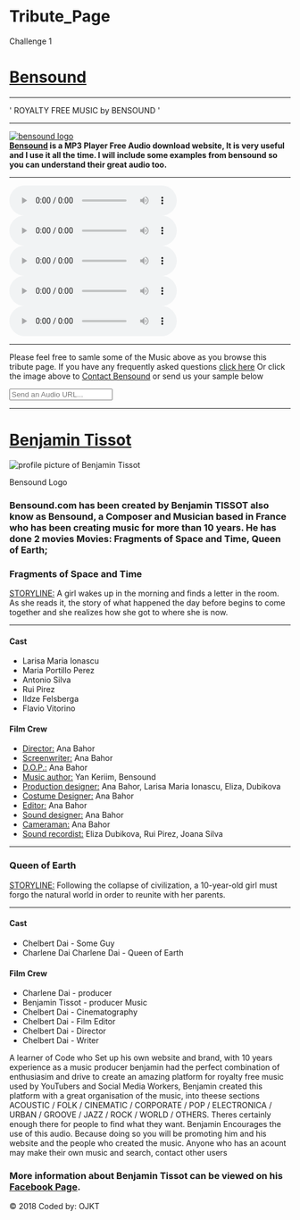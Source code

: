 # Tribute_Page
Challenge 1
<script src="https://cdn.freecodecamp.org/testable-projects-fcc/v1/bundle.js"></script>
<link href="https://fonts.googleapis.com/css?family=Khand:500" rel="stylesheet">
<link href="https://fonts.googleapis.com/css?family=Lobster+Two" rel="stylesheet">
<head>
  <title>Bensound</title>
</head>

<body>
  <div id="main">
    <h1 id="title"><u>Bensound</u></h1>
	</div>
<hr>
  <div id="subtitle">
     ' ROYALTY FREE MUSIC by BENSOUND '
  </div>
<hr>
	
<div id="img-div">
	<a href="https://www.bensound.com/contact-me" target="blank">
 	<img id="image" src="https://stevemcp2002.files.wordpress.com/2015/05/profile-logo-1.jpg" alt="bensound logo"
				onmouseover=					"this.src='https://stevemcp2002.files.wordpress.com/2015/05/profile-logo-1.jpg'"
				onmouseout=		"this.src='https://befunkycartoonizer.s3.amazonaws.com/C4833860-1542120626149105large.jpg'">
      <div id="img-caption">
        <strong><a id="tribute-link" href="https://www.bensound.com/>Besound" target="_blank"> Bensound</a> is a MP3 Player Free Audio download website, It is very useful and I use it all the time. I will include some examples from bensound so you can understand their great audio too.</strong>
      </div>
<hr>
<audio id="RelaxingMUSIC" controls>
     <source 
			src="https://www.bensound.org/bensound-music/bensound-acousticbreeze.mp3" type="audio/mpeg" />
</audio>

<audio id="DreamyCLASSICS" controls>
         <source
         src="https://www.bensound.org/bensound-music/bensound-newdawn.mp3"  
         type="audio/mpeg" />
</audio>

<audio id="PUNK" controls>
         <source
         src="https://www.bensound.org/bensound-music/bensound-punky.mp3"
         type="audio/mpeg" />
</audio>

<audio id="JAZZ" controls>
         <source
         src="https://www.bensound.org/bensound-music/bensound-thejazzpiano.mp3"
         type="audio/mpeg" />
</audio>

<audio id="Frenchy-Jazz" controls>
         <source
         src="https://www.bensound.org/bensound-music/bensound-jazzyfrenchy.mp3" 
         type="audio/mpeg" />
</audio>
<hr>
<p id="tribute-info">Please feel free to samle some of the Music above as you browse this tribute page. If you have any frequently asked questions <a id="tribute-link" target="_blank" href="https://www.bensound.com/help" > click here</a> Or click the image above to <a id="tribute-link" href="https://www.bensound.com/contact-me" target="_blank"> Contact Bensound</a> or send us your sample below</p>
	  <input type="text" placeholder="Send an Audio URL..."
  <input type="text">
<hr>
  <div id="main">
    <h1 id="title"><u>Benjamin Tissot</u></h1>
	</div>
<div id="img-div">
	<img id="image" src="https://scontent.fman1-2.fna.fbcdn.net/v/t1.0-9/19748848_2120662868164035_2646673082545554540_n.jpg?_nc_cat=106&_nc_ht=scontent.fman1-2.fna&oh=abc772d579bce0949bada7afac95ac3b&oe=5C866365" alt="profile picture of Benjamin Tissot"
		 onmouseover=
		  "this.src='https://scontent.fman1-2.fna.fbcdn.net/v/t1.0-9/19748848_2120662868164035_2646673082545554540_n.jpg?_nc_cat=106&_nc_ht=scontent.fman1-2.fna&oh=abc772d579bce0949bada7afac95ac3b&oe=5C866365'"
		 onmouseout=
		  "this.src='https://befunkycartoonizer.s3.amazonaws.com/C4833860-1542123018652937large.jpg'">
	<p id="img-caption"> Bensound Logo</p>
	</div>
<h3 class="text-center">Bensound.com has been created by Benjamin TISSOT also know as Bensound, a Composer and Musician based in France who has been creating music for more than 10 years. He has done 2 movies Movies: Fragments of Space and Time, Queen of Earth; </h3>
</div>
<div id="ul" class="text-left">
	<h3>Fragments of Space and Time</h3>
		<p><u>STORYLINE:</u> A girl wakes up in the morning and finds a letter in the room. As she reads it, the story of what happened the day before begins to come together and she realizes how she got to where she is now.</p>
	<hr>
	<h4>Cast</h4>
	<ul>
		<li>Larisa Maria Ionascu</li>
		<li>Maria Portillo Perez</li>
		<li>Antonio Silva</li>
		<li>Rui Pirez</li>	
		<li>Ildze Felsberga</li>
		<li>Flavio Vitorino</li>
	</ul>
	<h4>Film Crew</h4>
	<ul>
		<li><u>Director:</u> Ana Bahor</li>
		<li><u>Screenwriter:</u> Ana Bahor</li>
		<li><u>D.O.P.:</u> Ana Bahor</li>
		<li><u>Music author:</u> Yan Keriim, Bensound</li>
		<li><u>Production designer:</u> Ana Bahor, Larisa Maria Ionascu, Eliza, Dubikova</li>
		<li><u>Costume Designer:</u> Ana Bahor</li>
		<li><u>Editor:</u> Ana Bahor</li>
		<li><u>Sound designer:</u> Ana Bahor</li>
		<li><u>Cameraman:</u> Ana Bahor</li>
		<li><u>Sound recordist:</u> Eliza Dubikova, Rui Pirez, Joana Silva</li>
	</ul>
	<hr>
	<h3>Queen of Earth</h3>
	<p><u>STORYLINE:</u> Following the collapse of civilization, a 10-year-old girl must forgo the natural world in order to reunite with her parents.</p>
	<hr>
	<h4>Cast</h4>
	<ul>
		<li>Chelbert Dai - Some Guy</li>
		<li>Charlene Dai	Charlene Dai - Queen of Earth</li>
	</ul>
	<h4>Film Crew</h4>
	<ul>
		<li>Charlene Dai - producer</li>
		<li>Benjamin Tissot	 - producer Music</li>
		<li>Chelbert Dai - Cinematography</li>
		<li>Chelbert Dai - Film Editor</li>
		<li>Chelbert Dai - Director</li>
		<li>Chelbert Dai - Writer</li>
	</ul>
</div>
<div id="tribute-info">
	<p class="text-center">A learner of Code who Set up his own website and brand, with 10 years experience as a music producer benjamin had the perfect combination of enthusiasim and drive to create an amazing platform for royalty free music used by YouTubers and Social Media Workers, Benjamin created this platform with a great organisation of the music, into theese sections ACOUSTIC / FOLK / CINEMATIC / CORPORATE / POP / ELECTRONICA / URBAN / GROOVE / JAZZ / ROCK / WORLD / OTHERS. Theres certainly enough there for people to find what they want. Benjamin Encourages the use of this audio. Because doing so you will be promoting him and his website and the people who created the music. Anyone who has an acount may make their own music and search, contact other users</p>
</div>
<h3>More information about Benjamin Tissot can be viewed on his <a id="tribute-link" href="https://www.facebook.com/profile.php?id=100006610274943" target="_blank"> Facebook Page</a>.</h3>
	<footer>&copy; 2018 Coded by: OJKT</footer>

